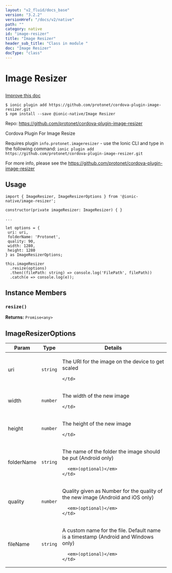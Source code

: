 ```yaml
---
layout: "v2_fluid/docs_base"
version: "3.2.2"
versionHref: "/docs/v2/native"
path: ""
category: native
id: "image-resizer"
title: "Image Resizer"
header_sub_title: "Class in module "
doc: "Image Resizer"
docType: "class"
---
```








<h1 class="api-title">
  
  Image Resizer
  

  

  </h1>

<a class="improve-v2-docs" href="http://github.com/driftyco/ionic-native/edit/master/src/@ionic-native/plugins/image-resizer/index.ts#L37">
  Improve this doc
</a>



<!-- decorators -->





<pre><code>$ ionic plugin add https://github.com/protonet/cordova-plugin-image-resizer.git
$ npm install --save @ionic-native/Image Resizer
</code></pre>
<p>Repo:
  <a href="https://github.com/protonet/cordova-plugin-image-resizer">
    https://github.com/protonet/cordova-plugin-image-resizer
  </a>
</p>

<!-- description -->

<p>Cordova Plugin For Image Resize</p>
<p>Requires plugin <code>info.protonet.imageresizer</code> - use the Ionic CLI and type in the following command:
<code>ionic plugin add https://github.com/protonet/cordova-plugin-image-resizer.git</code></p>
<p>For more info, please see the <a href="https://github.com/protonet/cordova-plugin-image-resizer">https://github.com/protonet/cordova-plugin-image-resizer</a></p>



<!-- if doc.decorators -->

<!-- @usage tag -->

<h2>Usage</h2>

<pre><code class="lang-typescript">import { ImageResizer, ImageResizerOptions } from &#39;@ionic-native/image-resizer&#39;;

constructor(private imageResizer: ImageResizer) { }

...

let options = {
 uri: uri,
 folderName: &#39;Protonet&#39;,
 quality: 90,
 width: 1280,
 height: 1280
} as ImageResizerOptions;

this.imageResizer
  .resize(options)
  .then((filePath: string) =&gt; console.log(&#39;FilePath&#39;, filePath))
  .catch(e =&gt; console.log(e));
</code></pre>




<!-- @property tags -->




<!-- methods on the class -->

<h2>Instance Members</h2>
<div id="resize"></div>
<h3>
  <code>resize()</code>
  

</h3>



<div class="return-value" markdown="1">
  <i class="icon ion-arrow-return-left"></i>
  <b>Returns:</b> 
<code>Promise&lt;any&gt;</code> 
</div>



<!-- other classes -->

<!-- end other classes -->

<!-- interfaces -->

<!--<h2><a class="anchor" name="interfaces" href="#interfaces"></a>Interfaces</h2>-->


<h2><a class="anchor" name="ImageResizerOptions" href="#ImageResizerOptions"></a>ImageResizerOptions</h2>


<table class="table param-table" style="margin:0;">
  <thead>
  <tr>
    <th>Param</th>
    <th>Type</th>
    <th>Details</th>
  </tr>
  </thead>
  <tbody>
  
  <tr>
    <td>
      uri
    </td>
    <td>
      <code>string</code>
    </td>
    <td>
      <p>The URI for the image on the device to get scaled</p>

      
    </td>
  </tr>
  
  <tr>
    <td>
      width
    </td>
    <td>
      <code>number</code>
    </td>
    <td>
      <p>The width of the new image</p>

      
    </td>
  </tr>
  
  <tr>
    <td>
      height
    </td>
    <td>
      <code>number</code>
    </td>
    <td>
      <p>The height of the new image</p>

      
    </td>
  </tr>
  
  <tr>
    <td>
      folderName
    </td>
    <td>
      <code>string</code>
    </td>
    <td>
      <p>The name of the folder the image should be put
(Android only)</p>

      <em>(optional)</em>
    </td>
  </tr>
  
  <tr>
    <td>
      quality
    </td>
    <td>
      <code>number</code>
    </td>
    <td>
      <p>Quality given as Number for the quality of the new image
(Android and iOS only)</p>

      <em>(optional)</em>
    </td>
  </tr>
  
  <tr>
    <td>
      fileName
    </td>
    <td>
      <code>string</code>
    </td>
    <td>
      <p>A custom name for the file. Default name is a timestamp
(Android and Windows only)</p>

      <em>(optional)</em>
    </td>
  </tr>
  
  </tbody>
</table>





<!-- end interfaces -->

<!-- related link --><!-- end content block -->


<!-- end body block -->

